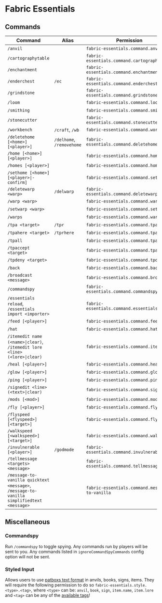 # Fabric Essentials

## Commands

| Command                                                                                   | Alias                     | Permission                                     | Default |
|-------------------------------------------------------------------------------------------|---------------------------|------------------------------------------------|---------|
| `/anvil`                                                                                  |                           | `fabric-essentials.command.anvil`              | ✘       |
| `/cartographytable`                                                                       |                           | `fabric-essentials.command.cartographytable`   | ✘       |
| `/enchantment`                                                                            |                           | `fabric-essentials.command.enchantment`        | ✘       |
| `/enderchest`                                                                             | `/ec`                     | `fabric-essentials.command.enderchest`         | ✘       |
| `/grindstone`                                                                             |                           | `fabric-essentials.command.grindstone`         | ✘       |
| `/loom`                                                                                   |                           | `fabric-essentials.command.loom`               | ✘       |
| `/smithing`                                                                               |                           | `fabric-essentials.command.smithing`           | ✘       |
| `/stonecutter`                                                                            |                           | `fabric-essentials.command.stonecutter`        | ✘       |
| `/workbench`                                                                              | `/craft`, `/wb`           | `fabric-essentials.command.workbench`          | ✘       |
| `/deletehome [<home>] [<player>]`                                                         | `/delhome`, `/removehome` | `fabric-essentials.command.deletehome`         | ✔       |
| `/home [<home>] [<player>]`                                                               |                           | `fabric-essentials.command.home`               | ✔       |
| `/homes [<player>]`                                                                       |                           | `fabric-essentials.command.homes`              | ✔       |
| `/sethome [<home>] [<player>\|-confirm]`                                                  |                           | `fabric-essentials.command.sethome`            | ✔       |
| `/deletewarp <warp>`                                                                      | `/delwarp`                | `fabric-essentials.command.deletewarp`         | ✘       |
| `/warp <warp>`                                                                            |                           | `fabric-essentials.command.warp`               | ✔       |
| `/setwarp <warp>`                                                                         |                           | `fabric-essentials.command.setwarp`            | ✘       |
| `/warps`                                                                                  |                           | `fabric-essentials.command.warps`              | ✔       |
| `/tpa <target>`                                                                           | `/tpr`                    | `fabric-essentials.command.tpa`                | ✔       |
| `/tpahere <target>`                                                                       | `/tprhere`                | `fabric-essentials.command.tpahere`            | ✔       |
| `/tpall`                                                                                  |                           | `fabric-essentials.command.tpall`              | ✘       |
| `/tpaccept <target>`                                                                      |                           | `fabric-essentials.command.tpaccept`           | ✔       |
| `/tpdeny <target>`                                                                        |                           | `fabric-essentials.command.tpdeny`             | ✔       |
| `/back`                                                                                   |                           | `fabric-essentials.command.back`               | ✘       |
| `/broadcast <message>`                                                                    |                           | `fabric-essentials.command.broadcast`          | ✘       |
| `/commandspy`                                                                             |                           | `fabric-essentials.command.commandspy`         | ✘       |
| `/essentials reload`, `/essentials import <importer>`                                     |                           | `fabric-essentials.command.essentials`         | ✘       |
| `/feed [<player>]`                                                                        |                           | `fabric-essentials.command.feed`               | ✘       |
| `/hat`                                                                                    |                           | `fabric-essentials.command.hat`                | ✘       |
| `/itemedit name (<name>\|clear)`, `/itemedit lore <line> (<lore>\|clear)`                 |                           | `fabric-essentials.command.itemedit`           | ✘       |
| `/heal [<player>]`                                                                        |                           | `fabric-essentials.command.heal`               | ✘       |
| `/glow [<player>]`                                                                        |                           | `fabric-essentials.command.glow`               | ✘       |
| `/ping [<player>]`                                                                        |                           | `fabric-essentials.command.ping`               | ✘       |
| `/signedit <line> (<text>\|clear)`                                                        |                           | `fabric-essentials.command.signedit`           | ✘       |
| `/mods [<mod>]`                                                                           |                           | `fabric-essentials.command.mods`               | ✘       |
| `/fly [<player>]`                                                                         |                           | `fabric-essentials.command.fly`                | ✘       |
| `/flyspeed [<flyspeed>] [<target>]`                                                       |                           | `fabric-essentials.command.flyspeed`           | ✘       |
| `/walkspeed [<walkspeed>] [<target>]`                                                     |                           | `fabric-essentials.command.walkspeed`          | ✘       |
| `/invulnerable [<player>]`                                                                | `/godmode`                | `fabric-essentials.command.invulnerable`       | ✘       |
| `/tellmessage <targets> <message>`                                                        |                           | `fabric-essentials.command.tellmessage`        | ✘       |
| `/message-to-vanilla quicktext <message>`, `/message-to-vanilla simplifiedtext <message>` |                           | `fabric-essentials.command.message-to-vanilla` | ✘       |

## Miscellaneous

### Commandspy

Run `/commandspy` to toggle spying. Any commands run by players will be sent to you.
Any commands listed in `ignoreCommandSpyCommands` config option will not be sent.

### Styled Input

Allows users to use [patboxs text format](https://placeholders.pb4.eu/user/text-format/) in anvils, books, signs, items.
They will require the following permission to do so `fabric-essentials.style.<type>.<tag>`, where `<type>` can be:
`anvil`, `book`, `sign`, `item.name`, `item.lore` and `<tag>` can be any of
the [available tags](https://placeholders.pb4.eu/user/text-format/#list-of-available-tags)!